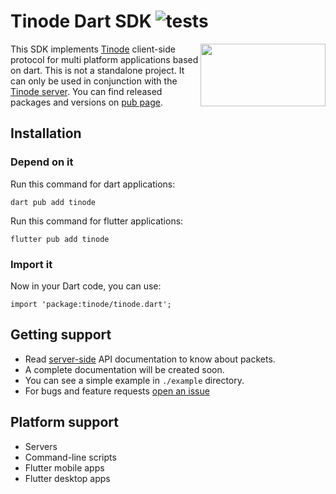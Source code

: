 # Tinode Dart SDK  ![tests](https://github.com/tinode/dart-sdk/actions/workflows/dart.yml/badge.svg)

<img align="right" height="100" width="200" src="https://user-images.githubusercontent.com/32099630/112821615-28e00500-909c-11eb-831d-9e16fdcc86c0.png">

This SDK implements [Tinode](https://github.com/tinode/chat) client-side protocol for multi platform applications based on dart. This is not a standalone project. It can only be used in conjunction with the [Tinode server](https://github.com/tinode/chat). You can find released packages and versions on [pub page](https://pub.dev/packages/tinode).

## Installation

### Depend on it

Run this command for dart applications:

```
dart pub add tinode
```

Run this command for flutter applications:

```
flutter pub add tinode
```

### Import it

Now in your Dart code, you can use:

```
import 'package:tinode/tinode.dart';
```

## Getting support
* Read [server-side](https://github.com/tinode/chat/blob/master/docs/API.md) API documentation to know about packets.
* A complete documentation will be created soon.
* You can see a simple example in `./example` directory.
* For bugs and feature requests [open an issue](https://github.com/tinode/dart-sdk/issues/new)

## Platform support
* Servers
* Command-line scripts
* Flutter mobile apps
* Flutter desktop apps